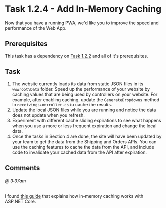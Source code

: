 # Task 1.2.4 - Add In-Memory Caching

Now that you have a running PWA, we'd like you to improve the speed and performance of the Web App.

## Prerequisites 

This task has a dependency on [Task 1.2.2][122] and all of it's prerequisites.

## Task 
1.  The website currently loads its data from static JSON files in its `wwwroot\Data` folder. Speed up the performance of your website by caching values that are being used by controllers on your website. For example, after enabling caching, update the `GenerateDropdowns` method in `ReceivingsController.cs` to cache the results.
2.  Update the local JSON files while you are running and notice the data does not update when you refresh.
3.  Experiment with different cache sliding expirations to see what happens when you use a more or less frequent expiration and change the local data.
4.  Once the tasks in Section 4 are done, the site will have been updated by your team to get the data from the Shipping and Orders APIs. You can use the caching features to cache the data from the API, and include code to invalidate your cached data from the API after expiration.

## Comments

###### @ 3:37am
I found [this guide](https://docs.microsoft.com/en-us/aspnet/core/performance/caching/memory) that explains how in-memory caching works with ASP.NET Core.

[122]: /stories/1/122_Add_Windows_Feature.md
